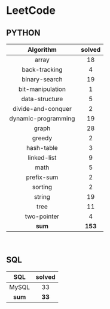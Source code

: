 # LeetCode
## PYTHON
|    Algorithm    | solved |
| :-------------: | :----: |
|array|18|
|back-tracking|4|
|binary-search|19|
|bit-manipulation|1|
|data-structure|5|
|divide-and-conquer|2|
|dynamic-programming|19|
|graph|28|
|greedy|2|
|hash-table|3|
|linked-list|9|
|math|5|
|prefix-sum|2|
|sorting|2|
|string|19|
|tree|11|
|two-pointer|4|
| **sum** | **153**|

<br>

 ## SQL
|    SQL    | solved |
| :-------------: | :----: |
|    MySQL    |33|
| **sum** | **33**|


